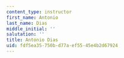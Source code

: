 ```yaml
---
content_type: instructor
first_name: Antonio
last_name: Dias
middle_initial: ''
salutation: ''
title: Antonio Dias
uid: fdf5ea35-750b-d77a-ef55-45e4b2d67924
---
```

